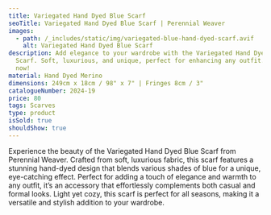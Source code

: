 ```yaml
---
title: Variegated Hand Dyed Blue Scarf
seoTitle: Variegated Hand Dyed Blue Scarf | Perennial Weaver
images:
  - path: /_includes/static/img/variegated-blue-hand-dyed-scarf.avif
    alt: Variegated Hand Dyed Blue Scarf
description: Add elegance to your wardrobe with the Variegated Hand Dyed Blue
  Scarf. Soft, luxurious, and unique, perfect for enhancing any outfit. Shop
  now!
material: Hand Dyed Merino
dimensions: 249cm x 18cm / 98" x 7" | Fringes 8cm / 3"
catalogueNumber: 2024-19
price: 80
tags: Scarves
type: product
isSold: true
shouldShow: true
---
```

Experience the beauty of the Variegated Hand Dyed Blue Scarf from Perennial Weaver. Crafted from soft, luxurious fabric, this scarf features a stunning hand-dyed design that blends various shades of blue for a unique, eye-catching effect. Perfect for adding a touch of elegance and warmth to any outfit, it’s an accessory that effortlessly complements both casual and formal looks. Light yet cozy, this scarf is perfect for all seasons, making it a versatile and stylish addition to your wardrobe.
